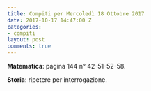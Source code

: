 ```yaml
---
title: Compiti per Mercoledì 18 Ottobre 2017
date: 2017-10-17 14:47:00 Z
categories:
- compiti
layout: post
comments: true
---
```


**Matematica**: pagina 144 n° 42-51-52-58.

**Storia**: ripetere per interrogazione.
